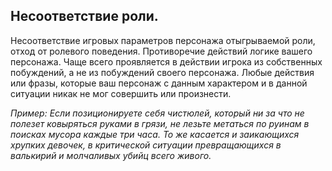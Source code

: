 ## Несоответствие роли.

Несоответствие игровых параметров персонажа отыгрываемой роли, отход от ролевого поведения. Противоречие действий логике вашего персонажа. Чаще всего проявляется в действии игрока из собственных побуждений, а не из побуждений своего персонажа. Любые действия или фразы, которые ваш персонаж с данным характером и в данной ситуации никак не мог совершить или произнести.

*Пример: Если позиционируете себя чистюлей, который ни за что не полезет ковыряться руками в грязи, не лезьте метаться по руинам в поисках мусора каждые три часа. То же касается и заикающихся хрупких девочек, в критической ситуации превращающихся в валькирий и молчаливых убийц всего живого.*
